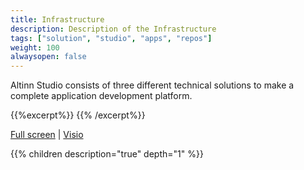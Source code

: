 ```yaml
---
title: Infrastructure
description: Description of the Infrastructure
tags: ["solution", "studio", "apps", "repos"]
weight: 100
alwaysopen: false
---
```


Altinn Studio consists of three different technical solutions to make a complete application development platform.


{{%excerpt%}}
<object data="/architecture/infrastructure/infrastructure.svg" type="image/svg+xml" style="width: 100%;"></object>
{{% /excerpt%}}


[Full screen](/architecture/infrastructure/Infrastructure.svg") | [Visio](/architecture/infrastructure/Infrastructure.vsdx)


{{% children description="true" depth="1" %}}

